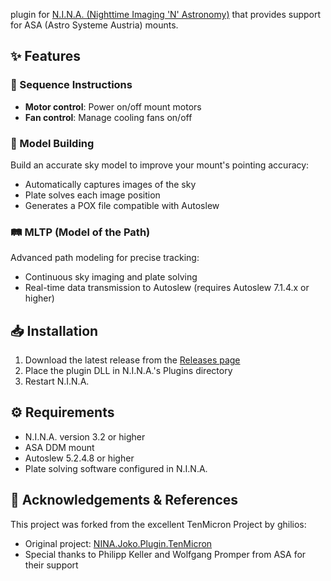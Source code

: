 ﻿ plugin for [N.I.N.A. (Nighttime Imaging 'N' Astronomy)](https://nighttime-imaging.eu/) that provides support for ASA (Astro Systeme Austria) mounts.

## ✨ Features

### 🔌 Sequence Instructions
- **Motor control**: Power on/off mount motors
- **Fan control**: Manage cooling fans on/off

### 🌌 Model Building
Build an accurate sky model to improve your mount's pointing accuracy:
- Automatically captures images of the sky
- Plate solves each image position
- Generates a POX file compatible with Autoslew

### 🛤️ MLTP (Model of the Path)
Advanced path modeling for precise tracking:
- Continuous sky imaging and plate solving
- Real-time data transmission to Autoslew (requires Autoslew 7.1.4.x or higher)

## 📥 Installation
1. Download the latest release from the [Releases page](https://github.com/photon1503/NINA.Photon.Plugin.ASA/releases)
2. Place the plugin DLL in N.I.N.A.'s Plugins directory
3. Restart N.I.N.A.

## ⚙️ Requirements
- N.I.N.A. version 3.2 or higher
- ASA DDM mount
- Autoslew 5.2.4.8 or higher
- Plate solving software configured in N.I.N.A.


## 🙏 Acknowledgements & References
This project was forked from the excellent TenMicron Project by ghilios:
- Original project: [NINA.Joko.Plugin.TenMicron](https://github.com/ghilios/NINA.Joko.Plugin.TenMicron)
- Special thanks to Philipp Keller and Wolfgang Promper from ASA for their support
